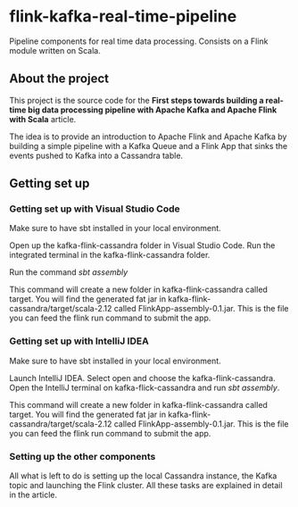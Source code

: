 # flink-kafka-real-time-pipeline
Pipeline components for real time data processing. Consists on a Flink module written on Scala.

## About the project
This project is the source code for the **First steps towards building a real-time big data processing pipeline with Apache Kafka and Apache Flink with Scala** article. 

The idea is to provide an introduction to Apache Flink and Apache Kafka by building a simple pipeline with a Kafka Queue and a Flink App that sinks the events pushed to Kafka into a Cassandra table.

## Getting set up

### Getting set up with Visual Studio Code

Make sure to have sbt installed in your local environment.

Open up the kafka-flink-cassandra folder in Visual Studio Code. Run the integrated terminal in the kafka-flink-cassandra folder.

Run the command *sbt assembly*

This command will create a new folder in kafka-flink-cassandra called target. You will find the generated fat jar in kafka-flink-cassandra/target/scala-2.12 called FlinkApp-assembly-0.1.jar. This is the file you can feed the flink run command to submit the app. 

### Getting set up with IntelliJ IDEA

Make sure to have sbt installed in your local environment.

Launch IntelliJ IDEA. Select open and choose the kafka-flink-cassandra. Open the IntelliJ terminal on kafka-flick-cassandra and run *sbt assembly*.

This command will create a new folder in kafka-flink-cassandra called target. You will find the generated fat jar in kafka-flink-cassandra/target/scala-2.12 called FlinkApp-assembly-0.1.jar. This is the file you can feed the flink run command to submit the app.

### Setting up the other components

All what is left to do is setting up the local Cassandra instance, the Kafka topic and launching the Flink cluster. All these tasks are explained in detail in the article.




